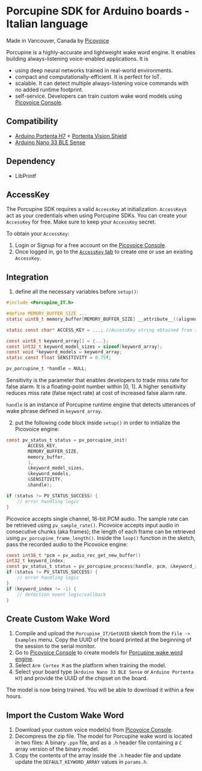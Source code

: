 # Porcupine SDK for Arduino boards - Italian language

Made in Vancouver, Canada by [Picovoice](https://picovoice.ai)

Porcupine is a highly-accurate and lightweight wake word engine. It enables building always-listening voice-enabled
applications. It is

- using deep neural networks trained in real-world environments.
- compact and computationally-efficient. It is perfect for IoT.
- scalable. It can detect multiple always-listening voice commands with no added runtime footprint.
- self-service. Developers can train custom wake word models using [Picovoice Console](https://picovoice.ai/console/).

## Compatibility

- [Arduino Portenta H7](https://www.arduino.cc/pro/hardware/product/portenta-h7) + [Portenta Vision Shield](https://www.arduino.cc/pro/hardware/product/portenta-vision-shield)
- [Arduino Nano 33 BLE Sense](https://docs.arduino.cc/hardware/nano-33-ble)

## Dependency

- LibPrintf

## AccessKey

The Porcupine SDK requires a valid `AccessKey` at initialization. `AccessKey`s act as your credentials when using Porcupine SDKs.
You can create your `AccessKey` for free. Make sure to keep your `AccessKey` secret.

To obtain your `AccessKey`:

1. Login or Signup for a free account on the [Picovoice Console](https://picovoice.ai/console/).
2. Once logged in, go to the [`AccessKey` tab](https://console.picovoice.ai/access_key) to create one or use an existing `AccessKey`.

## Integration

1. define all the necessary variables before `setup()`:

```c
#include <Porcupine_IT.h>

#define MEMORY_BUFFER_SIZE ...
static uint8_t memory_buffer[MEMORY_BUFFER_SIZE] __attribute__((aligned(16));

static const char* ACCESS_KEY = ...; //AccessKey string obtained from [Picovoice Console](https://picovoice.ai/console/)

const uint8_t keyword_array[] = {...};
const int32_t keyword_model_sizes = sizeof(keyword_array);
const void *keyword_models = keyword_array;
static const float SENSITIVITY = 0.75f;

pv_porcupine_t *handle = NULL;
```

Sensitivity is the parameter that enables developers to trade miss rate for false alarm. It is a floating-point number
within [0, 1]. A higher sensitivity reduces miss rate (false reject rate) at cost of increased false alarm rate.

`handle` is an instance of Porcupine runtime engine that detects utterances of wake phrase defined in `keyword_array`.

2. put the following code block inside `setup()` in order to initialize the Picovoice engine:

```c
const pv_status_t status = pv_porcupine_init(
        ACCESS_KEY,
        MEMORY_BUFFER_SIZE,
        memory_buffer,
        1,
        &keyword_model_sizes,
        &keyword_models,
        &SENSITIVITY,
        &handle);

if (status != PV_STATUS_SUCCESS) {
    // error handling logic
}
```

Picovoice accepts single channel, 16-bit PCM audio. The sample rate can be retrieved using `pv_sample_rate()`. Picovoice accepts input audio in consecutive chunks (aka frames); the length of each frame can be retrieved using `pv_porcupine_frame_length()`. Inside the `loop()` function in the sketch, pass the recorded audio to the Picovoice engine:

```c
const int16_t *pcm = pv_audio_rec_get_new_buffer()
int32_t keyword_index;
const pv_status_t status = pv_porcupine_process(handle, pcm, &keyword_index);
if (status != PV_STATUS_SUCCESS) {
    // error handling logic
}
if (keyword_index != -1) {
    // detection event logic/callback
}
```

## Create Custom Wake Word

1. Compile and upload the `Porcupine_IT/GetUUID` sketch from the `File -> Examples` menu. Copy the UUID of the board printed at the beginning of the session to the serial monitor.
2. Go to [Picovoice Console](https://console.picovoice.ai/) to create models for [Porcupine wake word engine](https://picovoice.ai/docs/quick-start/console-porcupine/).
3. Select `Arm Cortex M` as the platform when training the model.
4. Select your board type (`Arduino Nano 33 BLE Sense` or `Arduino Portenta H7`) and provide the UUID of the chipset on the board.

The model is now being trained. You will be able to download it within a few hours.

## Import the Custom Wake Word

1. Download your custom voice model(s) from [Picovoice Console](https://console.picovoice.ai/).
2. Decompress the zip file. The model for Porcupine wake word is located in two files: A binary `.ppn` file, and as a `.h` header file containing a `C` array version of the binary model.
3. Copy the contents of the array inside the `.h` header file and update update the `DEFAULT_KEYWORD_ARRAY` values in `params.h`.
